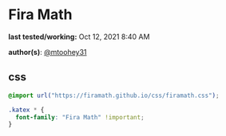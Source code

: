 # Fira Math

**last tested/working:** Oct 12, 2021 8:40 AM

**author(s)**: [@mtoohey31](https://github.com/mtoohey31)

## css

```css
@import url("https://firamath.github.io/css/firamath.css");

.katex * {
  font-family: "Fira Math" !important;
}
```
